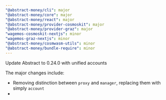 ```yaml
---
"@abstract-money/cli": major
"@abstract-money/core": major
"@abstract-money/react": major
"@abstract-money/provider-cosmoskit": major
"@abstract-money/provider-graz": major
"wagemos-cosmoskit-nextjs": minor
"wagemos-graz-nextjs": minor
"@abstract-money/cosmwasm-utils": minor
"@abstract-money/bundle-require": minor
---
```


Update Abstract to 0.24.0 with unified accounts

The major changes include:
- Removing distinction between `proxy` and `manager`, replacing them with simply `account`
- 
